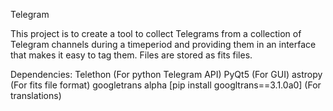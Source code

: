 Telegram

This project is to create a tool to collect Telegrams from a collection of Telegram channels during a timeperiod and providing them in an interface that makes it   easy to tag them. Files are stored as fits files.

Dependencies:
  Telethon (For python Telegram API)
  PyQt5    (For GUI)
  astropy  (For fits file format)
  googletrans alpha [pip install googltrans==3.1.0a0] (For translations)